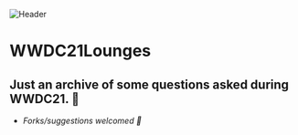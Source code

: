 ![Header](https://github.com/roblack/WWDC21Lounges/blob/main/GithubCover.jpg)

# WWDC21Lounges

## Just an archive of some questions asked during WWDC21. 🙌
- _Forks/suggestions welcomed 🙌_
